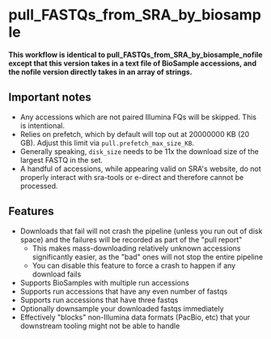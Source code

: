 # pull_FASTQs_from_SRA_by_biosample
**This workflow is identical to pull_FASTQs_from_SRA_by_biosample_nofile except that this version takes in a text file of BioSample accessions, and the nofile version directly takes in an array of strings.**

## Important notes
* Any accessions which are not paired Illumina FQs will be skipped. This is intentional.
* Relies on prefetch, which by default will top out at 20000000 KB (20 GB). Adjust this limit via `pull.prefetch_max_size_KB`.
* Generally speaking, `disk_size` needs to be 11x the download size of the largest FASTQ in the set.
* A handful of accessions, while appearing valid on SRA's website, do not properly interact with sra-tools or e-direct and therefore cannot be processed.

## Features
* Downloads that fail will not crash the pipeline (unless you run out of disk space) and the failures will be recorded as part of the "pull report"
    * This makes mass-downloading relatively unknown accessions significantly easier, as the "bad" ones will not stop the entire pipeline
    * You can disable this feature to force a crash to happen if any download fails
* Supports BioSamples with multiple run accessions
* Supports run accessions that have any even number of fastqs
* Supports run accessions that have three fastqs
* Optionally downsample your downloaded fastqs immediately
* Effectively "blocks" non-Illumina data formats (PacBio, etc) that your downstream tooling might not be able to handle